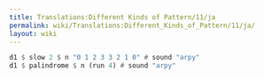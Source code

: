 ```yaml
---
title: Translations:Different Kinds of Pattern/11/ja
permalink: wiki/Translations:Different_Kinds_of_Pattern/11/ja/
layout: wiki
---
```


``` Haskell
d1 $ slow 2 $ n "0 1 2 3 3 2 1 0" # sound "arpy"
d1 $ palindrome $ n (run 4) # sound "arpy"
```
